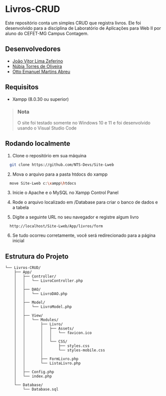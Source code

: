 # Livros-CRUD

Este repositório conta um simples CRUD que registra livros. Ele foi desenvolvido para a disciplina de Laboratório de Aplicações para Web II por aluno do CEFET-MG Campus Contagem.

## Desenvolvedores
  - [João Vitor Lima Zeferino](https://github.com/SenhorLime)
  - [Núbia Torres de Oliveira](https://github.com/nubyoli)
  - [Otto Emanuel Martins Abreu](https://github.com/Otto-abreu)

## Requisitos
  - Xampp (8.0.30 ou superior)

  > ### Nota
  > O site foi testado somente no Windows 10 e 11 e foi desenvolvido usando o Visual Studio Code

## Rodando localmente

1. Clone o repositório em sua máquina
```bash
  git clone https://github.com/NTS-Devs/Site-Lweb
```

2. Mova o arquivo para a pasta htdocs do xampp
```bash
  move Site-Lweb c:\xampp\htdocs
```

3. Inicie o Apache e o MySQL no Xampp Control Panel

4. Rode o arquivo localizado em /Database para criar o banco de dados e a tabela

5. Digite a seguinte URL no seu navegador e registre algum livro
```
  http://localhost/Site-Lweb/App/livros/form
```

6. Se tudo ocorreu corretamente, você será redirecionado para a página inicial

## Estrutura do Projeto

```
└── Livros-CRUD/
    ├── App/
    │   ├── Controller/
    │   │   └── LivroController.php
    │   │
    │   ├── DAO/
    │   │   └── LivroDAO.php
    │   │
    │   ├── Model/
    │   │   └── LivroModel.php
    │   │
    │   ├── View/
    │   │   └── Modules/
    │   │       ├── Livro/
    │   │       │   ├── Assets/
    │   │       │   │   └── favicon.ico
    │   │       │   │
    │   │       │   └── CSS/
    │   │       │       ├── styles.css
    │   │       │       └── styles-mobile.css
    │   │       │ 
    │   │       ├── FormLivro.php
    │   │       └── ListaLivro.php
    │   │
    │   ├── Config.php
    │   └── index.php
    │
    └── Database/
        └── Database.sql
```